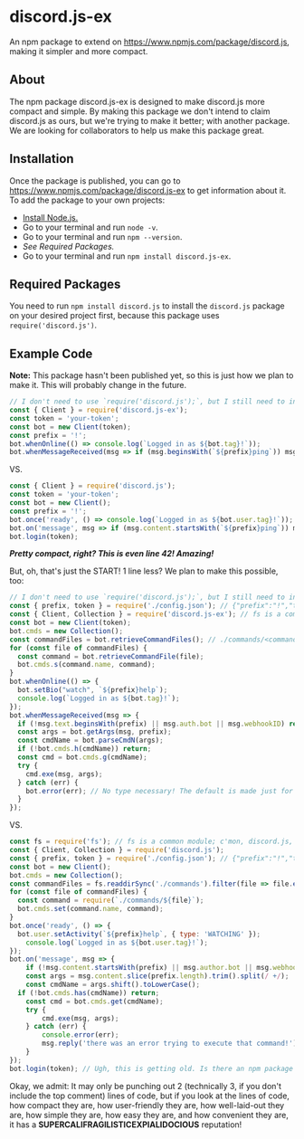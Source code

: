 # discord.js-ex
An npm package to extend on <https://www.npmjs.com/package/discord.js>, making it simpler and more compact.
## About
The npm package discord.js-ex is designed to make discord.js more compact and simple.
By making this package we don't intend to claim discord.js as ours, but we're trying to make it better; with another package.
We are looking for collaborators to help us make this package great.
## Installation
Once the package is published, you can go to <https://www.npmjs.com/package/discord.js-ex> to get information about it. 
To add the package to your own projects:
- [Install Node.js.](https://nodejs.org/download/current/)
- Go to your terminal and run `node -v`.
- Go to your terminal and run `npm --version`.
- *See Required Packages.*
- Go to your terminal and run `npm install discord.js-ex`.
## Required Packages
You need to run `npm install discord.js` to install the `discord.js` package on your desired project first, because this package uses `require('discord.js')`. 
## Example Code
**Note:** This package hasn't been published yet, so this is just how we plan to make it. This will probably change in the future.

```js
// I don't need to use `require('discord.js');`, but I still need to install discord.js!
const { Client } = require('discord.js-ex');
const token = 'your-token';
const bot = new Client(token);
const prefix = '!';
bot.whenOnline(() => console.log(`Logged in as ${bot.tag}!`));
bot.whenMessageReceived(msg => if (msg.beginsWith(`${prefix}ping`)) msg.sendBack('Pong.'));
```

VS.

```js
const { Client } = require('discord.js');
const token = 'your-token';
const bot = new Client();
const prefix = '!';
bot.once('ready', () => console.log(`Logged in as ${bot.user.tag}!`));
bot.on('message', msg => if (msg.content.startsWith(`${prefix}ping`)) msg.channel.send('Pong.'));
bot.login(token);
```

***Pretty compact, right? This is even line 42! Amazing!***

But, oh, that's just the START! 1 line less? We plan to make this possible, too:

```js
// I don't need to use `require('discord.js');`, but I still need to install discord.js!
const { prefix, token } = require('./config.json'); // {"prefix":"!","token":"your-token"}
const { Client, Collection } = require('discord.js-ex'); // fs is a common module, so if I ever need to use it, I can just import it from discord.js-ex! Yay!
const bot = new Client(token);
bot.cmds = new Collection();
const commandFiles = bot.retrieveCommandFiles(); // ./commands/<command name>.js
for (const file of commandFiles) {
  const command = bot.retrieveCommandFile(file);
  bot.cmds.s(command.name, command);
}
bot.whenOnline(() => {
  bot.setBio("watch", `${prefix}help`);
  console.log(`Logged in as ${bot.tag}!`);
});
bot.whenMessageReceived(msg => {
  if (!msg.text.beginsWith(prefix) || msg.auth.bot || msg.webhookID) return;
  const args = bot.getArgs(msg, prefix);
  const cmdName = bot.parseCmdN(args);
  if (!bot.cmds.h(cmdName)) return;
  const cmd = bot.cmds.g(cmdName);
  try {
    cmd.exe(msg, args);
  } catch (err) {
    bot.error(err); // No type necessary! The default is made just for this case.
  }
});
```

VS.

```js
const fs = require('fs'); // fs is a common module; c'mon, discord.js, just put an fs in your package's module.exports!
const { Client, Collection } = require('discord.js');
const { prefix, token } = require('./config.json'); // {"prefix":"!","token":"your-token"}
const bot = new Client();
bot.cmds = new Collection();
const commandFiles = fs.readdirSync('./commands').filter(file => file.endsWith('.js'));
for (const file of commandFiles) {
  const command = require(`./commands/${file}`);
  bot.cmds.set(command.name, command);
}
bot.once('ready', () => {
  bot.user.setActivity(`${prefix}help`, { type: 'WATCHING' });
	console.log(`Logged in as ${bot.user.tag}!`);
});
bot.on('message', msg => {
	if (!msg.content.startsWith(prefix) || msg.author.bot || msg.webhookID) return;
	const args = msg.content.slice(prefix.length).trim().split(/ +/);
	const cmdName = args.shift().toLowerCase();
  if (!bot.cmds.has(cmdName)) return;
	const cmd = bot.cmds.get(cmdName);
	try {
		cmd.exe(msg, args);
	} catch (err) {
		console.error(err);
		msg.reply('there was an error trying to execute that command!');
	}
});
bot.login(token); // Ugh, this is getting old. Is there an npm package that's better than this?
```

Okay, we admit: It may only be punching out 2 (technically 3, if you don't include the top comment) lines of code, but if you look at the lines of code, how compact they are, how user-friendly they are, how well-laid-out they are, how simple they are, how easy they are, and how convenient they are, it has a **SUPERCALIFRAGILISTICEXPIALIDOCIOUS** reputation!
